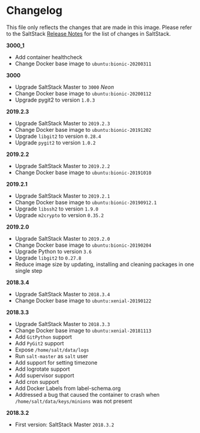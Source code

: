 # Changelog

This file only reflects the changes that are made in this image.
Please refer to the SaltStack [Release Notes](https://docs.saltstack.com/en/latest/topics/releases/3000.html) for the list of changes in SaltStack.

**3000_1**

- Add container healthcheck
- Change Docker base image to `ubuntu:bionic-20200311`

**3000**

- Upgrade SaltStack Master to `3000` *Neon*
- Change Docker base image to `ubuntu:bionic-20200112`
- Upgrade pygit2 to version `1.0.3`

**2019.2.3**

- Upgrade SaltStack Master to `2019.2.3`
- Change Docker base image to `ubuntu:bionic-20191202`
- Upgrade `libgit2` to version `0.28.4`
- Upgrade `pygit2` to version `1.0.2`

**2019.2.2**

- Upgrade SaltStack Master to `2019.2.2`
- Change Docker base image to `ubuntu:bionic-20191010`

**2019.2.1**

- Upgrade SaltStack Master to `2019.2.1`
- Change Docker base image to `ubuntu:bionic-20190912.1`
- Upgrade `libssh2` to version `1.9.0`
- Upgrade `m2crypto` to version `0.35.2`

**2019.2.0**

- Upgrade SaltStack Master to `2019.2.0`
- Change Docker base image to `ubuntu:bionic-20190204`
- Upgrade Python to version `3.6`
- Upgrade `libgit2` to `0.27.8`
- Reduce image size by updating, installing and cleaning packages in one single step

**2018.3.4**

- Upgrade SaltStack Master to `2018.3.4`
- Change Docker base image to `ubuntu:xenial-20190122`

**2018.3.3**

- Upgrade SaltStack Master to `2018.3.3`
- Change Docker base image to `ubuntu:xenial-20181113`
- Add `GitPython` support
- Add `PyGit2` support
- Expose `/home/salt/data/logs`
- Run `salt-master` as `salt` user
- Add support for setting timezone
- Add logrotate support
- Add supervisor support
- Add cron support
- Add Docker Labels from label-schema.org
- Addressed a bug that caused the container to crash when `/home/salt/data/keys/minions` was not present

**2018.3.2**

- First version: SaltStack Master `2018.3.2`
